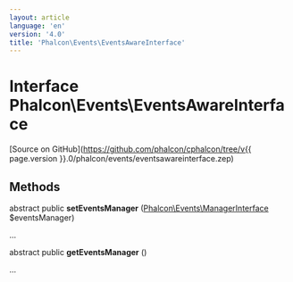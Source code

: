 ```yaml
---
layout: article
language: 'en'
version: '4.0'
title: 'Phalcon\Events\EventsAwareInterface'
---
```

# Interface **Phalcon\Events\EventsAwareInterface**

[Source on GitHub](https://github.com/phalcon/cphalcon/tree/v{{ page.version }}.0/phalcon/events/eventsawareinterface.zep)

## Methods
abstract public  **setEventsManager** ([Phalcon\Events\ManagerInterface](Phalcon_Events_ManagerInterface) $eventsManager)

...


abstract public  **getEventsManager** ()

...


